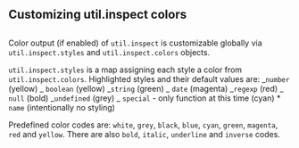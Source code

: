 ## Customizing util.inspect colors

## 

Color output (if enabled) of `util.inspect` is customizable globally
via `util.inspect.styles` and `util.inspect.colors` objects.

`util.inspect.styles` is a map assigning each style a color
from `util.inspect.colors`.
Highlighted styles and their default values are:
_`number` (yellow)
_ `boolean` (yellow)
_`string` (green)
_ `date` (magenta)
_`regexp` (red)
_ `null` (bold)
_`undefined` (grey)
_ `special` - only function at this time (cyan)
\* `name` (intentionally no styling)

Predefined color codes are: `white`, `grey`, `black`, `blue`, `cyan`, 
`green`, `magenta`, `red` and `yellow`.
There are also `bold`, `italic`, `underline` and `inverse` codes.